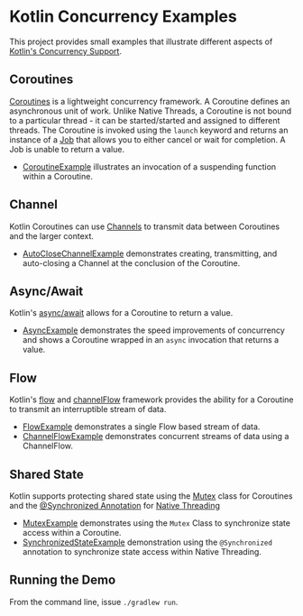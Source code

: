 # Kotlin Concurrency Examples
This project provides small examples that illustrate different aspects of 
[Kotlin's Concurrency Support](https://kotlinlang.org/docs/coroutines-guide.html).

## Coroutines
[Coroutines](https://kotlinlang.org/docs/coroutines-basics.html#your-first-coroutine) is a lightweight
concurrency framework.  A Coroutine defines an asynchronous unit of work.  Unlike 
Native Threads, a Coroutine is not bound to a particular thread - it can be started/started and assigned 
to different threads.  The Coroutine is invoked using the `launch` keyword and returns an instance of a 
[Job](https://kotlinlang.org/api/kotlinx.coroutines/kotlinx-coroutines-core/kotlinx.coroutines/-job/) that allows 
you to either cancel or wait for completion.  A Job is unable to return a value.

* [CoroutineExample](src/main/kotlin/developerx/examples/CoroutineExample.kt)
illustrates an invocation of a suspending function within a Coroutine.

## Channel
Kotlin Coroutines can use [Channels](https://kotlinlang.org/docs/channels.html#channel-basics) to
transmit data between Coroutines and the larger context.  

* [AutoCloseChannelExample](src/main/kotlin/developerx/examples/AutoCloseChannelExample.kt) demonstrates
creating, transmitting, and auto-closing a Channel at the conclusion of the Coroutine. 

## Async/Await 
Kotlin's [async/await](https://kotlinlang.org/docs/composing-suspending-functions.html#concurrent-using-async) allows for 
a Coroutine to return a value.

* [AsyncExample](src/main/kotlin/developerx/examples/AsyncExample.kt) demonstrates the speed improvements of
concurrency and shows a Coroutine wrapped in an `async` invocation that returns a value.

## Flow
Kotlin's [flow](https://kotlinlang.org/docs/flow.html#flows) and 
[channelFlow](https://kotlinlang.org/api/kotlinx.coroutines/kotlinx-coroutines-core/kotlinx.coroutines.flow/channel-flow.html) framework provides the ability for a Coroutine to transmit
an interruptible stream of data.

* [FlowExample](src/main/kotlin/developerx/examples/FlowExample.kt) demonstrates a single Flow based stream of data.
* [ChannelFlowExample](src/main/kotlin/developerx/examples/ChannelFlowExample.kt) demonstrates
concurrent streams of data using a ChannelFlow.

## Shared State
Kotlin supports protecting shared state using the 
[Mutex](https://kotlinlang.org/docs/shared-mutable-state-and-concurrency.html#mutual-exclusion) class
for Coroutines and the [@Synchronized Annotation](https://kotlinlang.org/api/latest/jvm/stdlib/kotlin.jvm/-synchronized/)
for [Native Threading](https://kotlinlang.org/api/latest/jvm/stdlib/kotlin.concurrent/thread.html)

* [MutexExample](src/main/kotlin/developerx/examples/MutexExample.kt) demonstrates using the `Mutex`
Class to synchronize state access within a Coroutine.
* [SynchronizedStateExample](src/main/kotlin/developerx/examples/SynchronizedStateExample.kt) demonstration
using the `@Synchronized` annotation to synchronize state access within Native Threading.

## Running the Demo
From the command line, issue `./gradlew run`.
